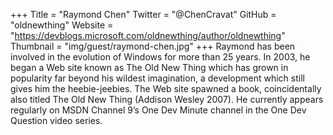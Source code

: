 +++
Title = "Raymond Chen"
Twitter = "@ChenCravat"
GitHub = "oldnewthing"
Website = "https://devblogs.microsoft.com/oldnewthing/author/oldnewthing"
Thumbnail = "img/guest/raymond-chen.jpg"
+++
Raymond has been involved in the evolution of Windows for more than 25 years. In 2003, he began a Web site known as The Old New Thing which has grown in popularity far beyond his wildest imagination, a development which still gives him the heebie-jeebies. The Web site spawned a book, coincidentally also titled The Old New Thing (Addison Wesley 2007). He currently appears regularly on MSDN Channel 9’s One Dev Minute channel in the One Dev Question video series.